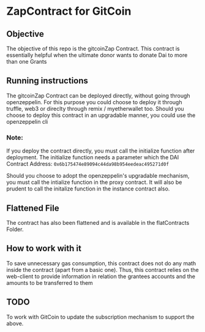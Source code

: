 # ZapContract for GitCoin

## Objective
The objective of this repo is the gitcoinZap Contract.
This contract is essentially helpful when the ultimate donor wants to donate Dai to more than one Grants

## Running instructions
The gitcoinZap Contract can be deployed directly, without going through openzeppelin.
For this purpose you could choose to deploy it through truffle, web3 or direclty through remix / myetherwallet too.
Should you choose to deploy this contract in an upgradable manner, you could use the openzeppelin cli

### Note:
If you deploy the contract directly, you must call the initialize function after deployment.  The initialize function needs a parameter which the DAI Contract Address: `0x6b175474e89094c44da98b954eedeac495271d0f`

Should you choose to adopt the openzeppelin's upgradable mechanism, you must call the intialize function in the proxy contract.  It will also be prudent to call the initalize function in the instance contract also.

## Flattened File
The contract has also been flattened and is available in the flatContracts Folder.

## How to work with it
To save unnecessary gas consumption, this contract does not do any math inside the contract (apart from a basic one).  Thus, this contract relies on the web-client to provide information in relation the grantees accounts and the amounts to be transferred to them

## TODO
To work with GitCoin to update the subscription mechanism to support the above.